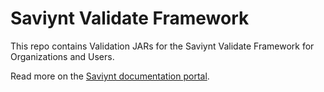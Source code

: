 # Saviynt Validate Framework

This repo contains Validation JARs for the Saviynt Validate Framework for Organizations and Users.

Read more on the [Saviynt documentation portal](https://docs.saviyntcloud.com/bundle/TPAG-Guide-v24x/page/Content/Validation-Framework-for-Organizations.htm).